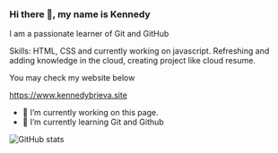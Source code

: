 ### Hi there 👋, my name is Kennedy  


I am a passionate learner of Git and GitHub

Skills: HTML, CSS and currently working on javascript. Refreshing and adding knowledge in the cloud, creating project like cloud resume.

You may check my website below

https://www.kennedybrieva.site

- 🔭 I’m currently working on this page. 
- 🌱 I’m currently learning Git and Github 


 

![GitHub stats](https://github-readme-stats.vercel.app/api?username=kbrieva&show_icons=true)  


